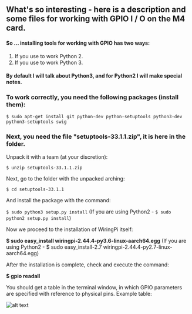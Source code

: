 ## What's so interesting - here is a description and some files for working with GPIO I / O on the M4 card.

#### So ... installing tools for working with GPIO has two ways:
1. If you use to work Python 2.
2. If you use to work Python 3.

#### By default I will talk about Python3, and for Python2 I will make special notes.

### To work correctly, you need the following packages (install them):

```$ sudo apt-get install git python-dev python-setuptools python3-dev python3-setuptools swig```

### Next, you need the file "setuptools-33.1.1.zip", it is here in the folder. 
Unpack it with a team (at your discretion):

```$ unzip setuptools-33.1.1.zip```

Next, go to the folder with the unpacked arching:

```$ cd setuptools-33.1.1```

And install the package with the command:

``$ sudo python3 setup.py install``
(If you are using Python2 - ```$ sudo python2 setup.py install```)

Now we proceed to the installation of WiringPi itself:

**$ sudo easy_install wiringpi-2.44.4-py3.6-linux-aarch64.egg**
(If you are using Python2 - $ sudo easy_install-2.7 wiringpi-2.44.4-py2.7-linux-aarch64.egg)

After the installation is complete, check and execute the command:

**$ gpio readall**

You should get a table in the terminal window, in which GPIO parameters are specified with reference to physical pins.
Example table:

![alt text](https://github.com/Pavelectric/M4/blob/master/M4_Readall.png)
